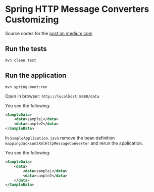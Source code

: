 # Spring HTTP Message Converters Customizing

Source codes for the [post on medium.com](https://medium.com/@ttulka/spring-http-message-converters-customizing-770814eb2b55)

## Run the tests
```
mvn clean test
```

## Run the application
```
mvn spring-boot:run
```

Open in browser: `http://localhost:8080/data`

You see the following:
```xml
<SampleData>
    <data>sample1</data>
    <data>sample2</data>
</SampleData>
```

In `SampleApplication.java` remove the bean definition `mappingJackson2XmlHttpMessageConverter` and rerun the application.

You see the following:
```xml
<SampleData>
    <data>
        <data>sample1</data>
        <data>sample2</data>
    </data>
</SampleData>
```
